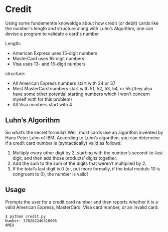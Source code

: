 # Credit
 Using some fundementle knoweldge about how credit (or debit) cards like the number's length and structure along with Luhn’s Algorithm, one can devise a program to validate a card's number
 
 Length: 
 * American Express uses 15-digit numbers
 * MasterCard uses 16-digit numbers
 * Visa uses 13- and 16-digit numbers

 structure:
 * All American Express numbers start with 34 or 37
 * Most MasterCard numbers start with 51, 52, 53, 54, or 55 (they also have some other potential starting numbers which I won’t concern myself with for this problem)
 * All Visa numbers start with 4

## Luhn’s Algorithm
 So what’s the secret formula? Well, most cards use an algorithm invented by Hans Peter Luhn of IBM. According to Luhn’s algorithm, you can determine if a credit card number is (syntactically) valid as follows:

 1. Multiply every other digit by 2, starting with the number’s second-to-last digit, and then add those products’ digits together.
 1. Add the sum to the sum of the digits that weren’t multiplied by 2.
 1. If the total’s last digit is 0 (or, put more formally, if the total modulo 10 is congruent to 0), the number is valid!
 
## Usage
 Prompts the user for a credit card number and then reports whether it is a valid American Express, MasterCard, Visa card number, or an invalid card.
```
$ python credit.py
Number: 378282246310005
AMEX
```